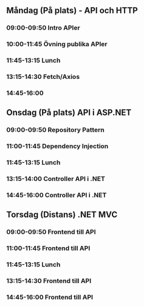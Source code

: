 ## Måndag (På plats) - API och HTTP
### 09:00-09:50 Intro APIer
### 10:00-11:45 Övning publika APIer
### 11:45-13:15 Lunch
### 13:15-14:30 Fetch/Axios
### 14:45-16:00 

## Onsdag (På plats) API i ASP.NET
### 09:00-09:50 Repository Pattern
### 11:00-11:45 Dependency Injection
### 11:45-13:15 Lunch
### 13:15-14:00 Controller API i .NET
### 14:45-16:00 Controller API i .NET

## Torsdag (Distans) .NET MVC
### 09:00-09:50 Frontend till API 
### 11:00-11:45 Frontend till API
### 11:45-13:15 Lunch
### 13:15-14:30 Frontend till API
### 14:45-16:00 Frontend till API
